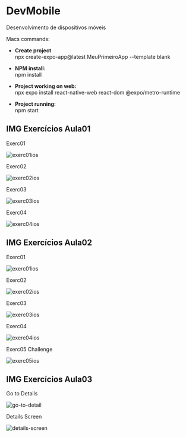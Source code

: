 # DevMobile
Desenvolvimento de dispositivos móveis

Macs commands:

- **Create project**  
npx create-expo-app@latest MeuPrimeiroApp --template blank

- **NPM install:**  
npm install

- **Project working on web:**  
npx expo install react-native-web react-dom @expo/metro-runtime

- **Project running:**  
npm start

## IMG Exercícios Aula01

Exerc01

![exerc01ios](https://github.com/mharteux/DevMobile/blob/main/Img-readme/ImgAula01/exerc01-ios.png)

Exerc02

![exerc02ios](https://github.com/mharteux/DevMobile/blob/main/Img-readme/ImgAula01/exerc02-ios.png)

Exerc03

![exerc03ios](https://github.com/mharteux/DevMobile/blob/main/Img-readme/ImgAula01/exerc03-ios.png)

Exerc04

![exerc04ios](https://github.com/mharteux/DevMobile/blob/main/Img-readme/ImgAula01/exerc04-ios.png)

## IMG Exercícios Aula02

Exerc01

![exerc01ios](https://github.com/mharteux/DevMobile/blob/main/Img-readme/ImgAula02/exerc01-ios.png)

Exerc02

![exerc02ios](https://github.com/mharteux/DevMobile/blob/main/Img-readme/ImgAula02/exerc02-ios.png)

Exerc03

![exerc03ios](https://github.com/mharteux/DevMobile/blob/main/Img-readme/ImgAula02/exerc03-ios.png)

Exerc04

![exerc04ios](https://github.com/mharteux/DevMobile/blob/main/Img-readme/ImgAula02/exerc04-ios.png)

Exerc05 Challenge

![exerc05ios](https://github.com/mharteux/DevMobile/blob/main/Img-readme/ImgAula02/exerc05Challenge-ios.png)

## IMG Exercícios Aula03

Go to Details

![go-to-detail](https://github.com/mharteux/DevMobile/blob/main/Img-readme/ImgAula03/01go-to-details.png)

Details Screen

![details-screen](https://github.com/mharteux/DevMobile/blob/main/Img-readme/ImgAula03/02details-screen.png)
